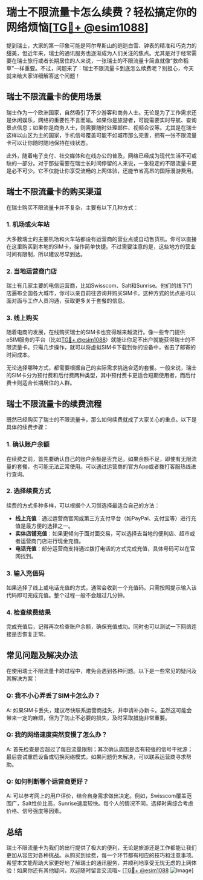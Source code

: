 # 瑞士不限流量卡怎么续费？轻松搞定你的网络烦恼[[TG💪+ @esim1088](https://t.me/s/esim1088)]

提到瑞士，大家的第一印象可能是阿尔卑斯山的皑皑白雪、钟表的精准和巧克力的甜美，但近年来，瑞士的通讯服务也逐渐成为人们关注的焦点。尤其是对于经常需要在瑞士旅行或者长期居住的人来说，一张瑞士的不限流量卡简直就像“救命稻草”一样重要。不过，问题来了：瑞士不限流量卡到底怎么续费呢？别担心，今天就来给大家详细解答这个问题！

## 瑞士不限流量卡的使用场景

瑞士作为一个欧洲国家，自然吸引了不少游客和商务人士。无论是为了工作需求还是休闲娱乐，网络的重要性不言而喻。如果你是旅游者，可能需要实时导航、查询景点信息；如果你是商务人士，则需要随时处理邮件、视频会议等。尤其是在瑞士这样以山区为主的国家，手机信号覆盖可能不如城市那么完善，拥有一张不限流量卡可以让你随时随地保持在线状态。

此外，随着电子支付、社交媒体和在线办公的普及，网络已经成为现代生活不可或缺的一部分。对于那些需要在瑞士长时间停留的人来说，一张稳定的不限流量卡更是必不可少。它不仅能让你享受流畅的上网体验，还能节省高昂的国际漫游费用。

## 瑞士不限流量卡的购买渠道

在瑞士购买不限流量卡并不复杂，主要有以下几种方式：

### 1. **机场或火车站**
   大多数瑞士的主要机场和火车站都设有运营商的营业点或自动售货机。你可以直接在这里购买到本地的SIM卡，操作简单快捷。不过需要注意的是，这些地方的营业时间有限制，所以建议尽早到达。

### 2. **当地运营商门店**
   瑞士有几家主要的电信运营商，比如Swisscom、Salt和Sunrise。他们的线下门店遍布全国各大城市，你可以亲自前往咨询并购买SIM卡。这种方式的优点是可以面对面与工作人员沟通，获取更多关于套餐的信息。

### 3. **线上购买**
   随着电商的发展，在线购买瑞士的SIM卡也变得越来越流行。像一些专门提供eSIM服务的平台（比如[TG💪+ @esim1088](https://t.me/s/esim1088)）就能让你足不出户就能获得瑞士的不限流量卡。只需几步操作，就可以将虚拟SIM卡下载到你的设备中，省去了邮寄的时间成本。

无论选择哪种方式，都需要根据自己的实际需求挑选合适的套餐。一般来说，瑞士的SIM卡分为预付费和后付费两种类型，其中预付费卡更适合短期使用者，而后付费卡则适合长期居住的人群。

## 瑞士不限流量卡的续费流程

既然已经购买了瑞士的不限流量卡，那么如何续费就成了大家关心的重点。以下是具体的续费步骤：

### 1. **确认账户余额**
   在续费之前，首先要确认自己的账户余额是否充足。如果余额不足，即使有无限流量的套餐，也可能无法正常使用。可以通过运营商的官方App或者拨打客服热线进行查询。

### 2. **选择续费方式**
   续费的方式多种多样，可以根据个人习惯选择最适合自己的方法：
   - **线上充值**：通过运营商官网或第三方支付平台（如PayPal、支付宝等）进行充值是最方便的选择之一。
   - **实体店铺充值**：如果更倾向于面对面交易，可以选择去当地的便利店、超市或者运营商门店进行现金充值。
   - **电话充值**：部分运营商支持通过拨打电话的方式完成充值，具体号码可以在官网找到。

### 3. **输入充值码**
   如果选择了线上或电话充值的方式，通常会收到一个充值码。只需按照提示输入该代码即可完成充值。整个过程一般不会超过几分钟。

### 4. **检查续费结果**
   完成充值后，记得再次检查账户余额，确保充值成功。同时也可以测试一下网络连接是否恢复正常。

## 常见问题及解决办法

在使用瑞士不限流量卡的过程中，难免会遇到各种问题。以下是一些常见的疑问及其解决方案：

### Q: 我不小心弄丢了SIM卡怎么办？
A: 如果SIM卡丢失，建议尽快联系运营商挂失，并申请补办新卡。虽然这可能会带来一定的麻烦，但为了防止不必要的损失，及时采取措施非常重要。

### Q: 我的网络速度突然变慢了怎么办？
A: 首先检查是否超过了每日流量限制；其次确认周围是否有较强的信号干扰源；最后尝试重启设备或切换网络模式。如果问题仍未解决，可以联系运营商寻求帮助。

### Q: 如何判断哪个运营商更好？
A: 可以参考网上的用户评价，结合自身需求做出决定。例如，Swisscom覆盖范围广，Salt性价比高，Sunrise速度较快。每个人的情况不同，选择时需综合考虑价格、信号强度等因素。

## 总结

瑞士不限流量卡为我们的出行提供了极大的便利，无论是旅游还是工作都能让我们更加从容应对各种挑战。从购买到续费，每一个环节都有相应的技巧和注意事项。希望本文能帮助大家更好地了解瑞士的通讯服务，并顺利地享受无忧无虑的上网体验！如果你还有其他疑问，欢迎随时留言交流哦~ [[TG💪+ @esim1088](https://t.me/s/esim1088) ![Image](https://i.postimg.cc/4NQfJmqS/Snipaste-2025-05-13-00-14-12.png)]